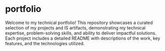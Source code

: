 # portfolio
Welcome to my technical portfolio! This repository showcases a curated selection of my projects and IS artifacts, demonstrating my technical expertise, problem-solving skills, and ability to deliver impactful solutions. Each project includes a detailed README with descriptions of the work, key features, and the technologies utilized.
